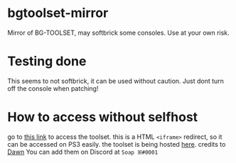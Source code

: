 # bgtoolset-mirror
Mirror of BG-TOOLSET, may softbrick some consoles. Use at your own risk.
# Testing done
This seems to not softbrick, it can be used without caution. Just dont turn off the console when patching!
# How to access without selfhost
go to [this link](https://jamesiswack.github.io/bgtoolset) to access the toolset. this is a HTML `<iframe>` redirect, so it can be accessed on PS3 easily. the toolset is being hosted [here](https://furever.me/ps3/jamesiswack-bgtoolset). credits to [Dawn](https://github.com/dawnofanewday) You can add them on Discord at `Soap ꕤ#0001`
